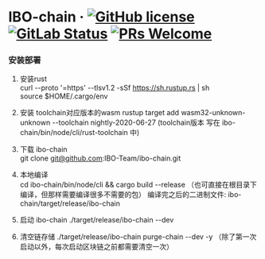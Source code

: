 # IBO-chain &middot; [![GitHub license](https://img.shields.io/badge/license-GPL3%2FApache2-blue)](LICENSE) [![GitLab Status](https://gitlab.parity.io/parity/substrate/badges/master/pipeline.svg)](https://gitlab.parity.io/parity/substrate/pipelines) [![PRs Welcome](https://img.shields.io/badge/PRs-welcome-brightgreen.svg)](docs/CONTRIBUTING.adoc)

### 安装部署
1. 安装rust  
curl --proto '=https' --tlsv1.2 -sSf https://sh.rustup.rs | sh  
source $HOME/.cargo/env

2. 安装 toolchain对应版本的wasm 
rustup target add wasm32-unknown-unknown --toolchain nightly-2020-06-27 (toolchain版本 写在 ibo-chain/bin/node/cli/rust-toolchain 中)  

3. 下载 ibo-chain  
 git clone git@github.com:IBO-Team/ibo-chain.git  

4. 本地编译  
 cd ibo-chain/bin/node/cli && cargo build --release  （也可直接在根目录下编译，但那样需要编译很多不需要的包） 
 编译完之后的二进制文件: ibo-chain/target/release/ibo-chain
 
5. 启动 ibo-chain 
./target/release/ibo-chain --dev

6. 清空链存储
./target/release/ibo-chain purge-chain --dev -y （除了第一次启动以外，每次启动区块链之前都需要清空一次）
 